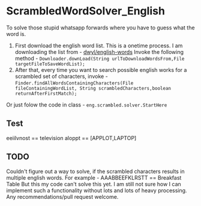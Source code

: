 # ScrambledWordSolver_English
To solve those stupid whatsapp forwards where you have to guess what the word is.

1. First download the english word list. This is a onetime process.
I am downloading the list from  -  [dwyl/english-words](https://github.com/dwyl/english-words "dwyl/english-words")
Invoke the following method - 
`Downloader.downLoad(String urlToDownloadWordsFrom,File targetFileToSaveWordList);`
2. After that, every time you want to search possible english works for a scrambled set of characters, invoke - 
`Finder.findAllWordsContainingCharacters(File fileContainingWordList, String scrambledCharacters,boolean returnAfterFirstMatch);`

Or just folow the code in class - `eng.scrambled.solver.StartHere`

## Test ##
eeiilvnost == television
aloppt == [APPLOT,LAPTOP]

## TODO ##
Couldn't figure out a way to solve, if the scrambled characters results in multiple english words.
For example - AAABBEEFKLRSTT == Breakfast Table
But this my code can't solve this yet. I am still not sure how I can implement such a functionality without lots and lots of heavy processing.
Any recommendations/pull request welcome.
